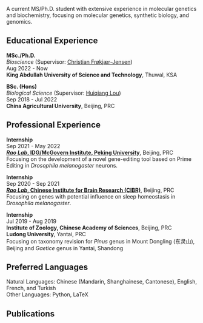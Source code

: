 A current MS/Ph.D. student with extensive experience in molecular genetics and biochemistry, focusing on molecular genetics, synthetic biology, and genomics.

## Educational Experience
**MSc./Ph.D.**\
_Bioscience_ (Supervisor: [Christian Frøkjær-Jensen](https://www.kaust.edu.sa/en/study/faculty/christian-jensen))\
Aug 2022 - Now\
**King Abdullah University of Science and Technology**, Thuwal, KSA

**BSc. (Hons)**\
_Biological Science_ (Supervisor: [Huiqiang Lou](https://cbs.cau.edu.cn/art/2018/9/18/art_31836_586435.html))\
Sep 2018 - Jul 2022\
**China Agricultural University**, Beijing, PRC

## Professional Experience
**Internship**\
Sep 2021 - May 2022\
**[_Rao Lab_, IDG/McGovern Institute, Peking University](https://mgv.pku.edu.cn/english/people/lbd/PrincipalInvestigator1/360555.htm)**, Beijing, PRC\
Focusing on the development of a novel gene-editing tool based on Prime Editing in _Drosophila melanogaster_ neurons.

**Internship**\
Sep 2020 - Sep 2021\
**[_Rao Lab_, Chinese Institute for Brain Research (CIBR)](https://www.cibr.ac.cn/science/team/detail/401?language=en)**, Beijing, PRC\
Focusing on genes with potential influence on sleep homeostasis in _Drosophila melanogaster_.

**Internship**\
Jul 2019 - Aug 2019\
**Institute of Zoology, Chinese Academy of Sciences**, Beijing, PRC\
**Ludong University**, Yantai, PRC\
Focusing on taxonomy revision for _Pinus_ genus in Mount Dongling (东灵山), Beijing and _Gaetice_ genus in Yantai, Shandong

## Preferred Languages
Natural Languages: Chinese (Mandarin, Shanghainese, Cantonese), English, French, and Turkish\
Other Languages: Python, LaTeX

## Publications
